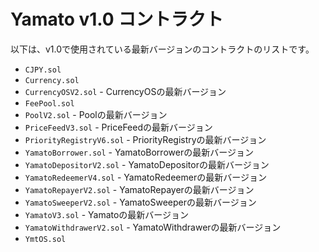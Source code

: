 # Yamato v1.0 コントラクト

以下は、v1.0で使用されている最新バージョンのコントラクトのリストです。

- `CJPY.sol`
- `Currency.sol`
- `CurrencyOSV2.sol` - CurrencyOSの最新バージョン
- `FeePool.sol`
- `PoolV2.sol` - Poolの最新バージョン
- `PriceFeedV3.sol` - PriceFeedの最新バージョン
- `PriorityRegistryV6.sol` - PriorityRegistryの最新バージョン
- `YamatoBorrower.sol` - YamatoBorrowerの最新バージョン
- `YamatoDepositorV2.sol` - YamatoDepositorの最新バージョン
- `YamatoRedeemerV4.sol` - YamatoRedeemerの最新バージョン
- `YamatoRepayerV2.sol` - YamatoRepayerの最新バージョン
- `YamatoSweeperV2.sol` - YamatoSweeperの最新バージョン
- `YamatoV3.sol` - Yamatoの最新バージョン
- `YamatoWithdrawerV2.sol` - YamatoWithdrawerの最新バージョン
- `YmtOS.sol`
